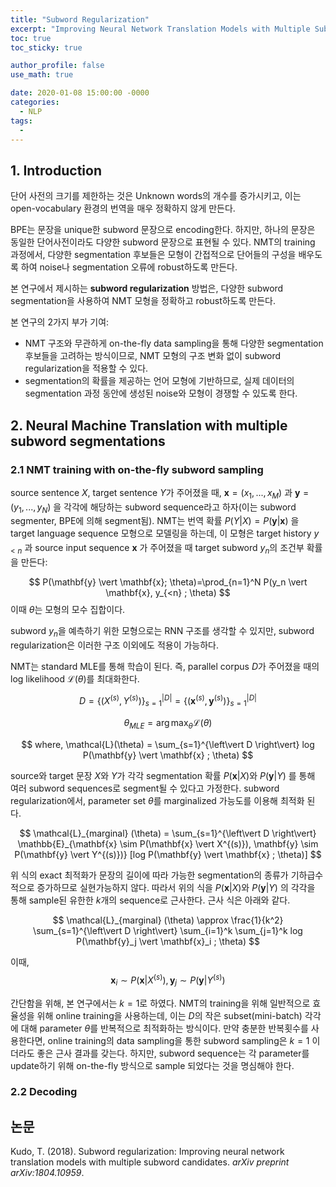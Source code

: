```yaml
---
title: "Subword Regularization"
excerpt: "Improving Neural Network Translation Models with Multiple Subword Candidates"
toc: true
toc_sticky: true

author_profile: false
use_math: true

date: 2020-01-08 15:00:00 -0000
categories: 
  - NLP
tags:
  - 
---
```


## 1. Introduction

단어 사전의 크기를 제한하는 것은 Unknown words의 개수를 증가시키고, 이는 open-vocabulary 환경의 번역을 매우 정확하지 않게 만든다. 

BPE는 문장을 unique한 subword 문장으로 encoding한다. 하지만, 하나의 문장은 동일한 단어사전이라도  다양한 subword 문장으로 표현될 수 있다. NMT의 training 과정에서, 다양한 segmentation 후보들은 모형이 간접적으로 단어들의 구성을 배우도록 하여 noise나 segmentation 오류에 robust하도록 만든다.

본 연구에서 제시하는 **subword regularization** 방법은, 다양한 subword segmentation을 사용하여 NMT 모형을 정확하고 robust하도록 만든다.

본 연구의 2가지 부가 기여:
* NMT 구조와 무관하게 on-the-fly data sampling을 통해 다양한 segmentation 후보들을 고려하는 방식이므로, NMT 모형의 구조 변화 없이 subword regularization을 적용할 수 있다.
* segmentation의 확률을 제공하는 언어 모형에 기반하므로, 실제 데이터의 segmentation 과정 동안에 생성된 noise와 모형이 경쟁할 수 있도록 한다.

## 2. Neural Machine Translation with multiple subword segmentations

### 2.1 NMT training with on-the-fly subword sampling

source sentence $X$, target sentence $Y$가 주어졌을 때, $\mathbf{x}=(x_1, ..., x_M)$ 과 $\mathbf{y}=(y_1, ..., y_N)$ 을 각각에 해당하는 subword sequence라고 하자(이는 subword segmenter, BPE에 의해 segment됨). NMT는 번역 확률 $P(Y \vert X)=P(\mathbf{y} \vert \mathbf{x})$ 을 target language sequence 모형으로 모델링을 하는데, 이 모형은 target history $y_{<n}$ 과 source input sequence $\mathbf{x}$ 가 주어졌을 때 target subword $y_n$의 조건부 확률을 만든다:

$$
P(\mathbf{y} \vert \mathbf{x}; \theta)=\prod_{n=1}^N P(y_n \vert \mathbf{x}, y_{<n} ; \theta)
$$
이때 $\theta$는 모형의 모수 집합이다.

subword $y_n$을 예측하기 위한 모형으로는 RNN 구조를 생각할 수 있지만, subword regularization은 이러한 구조 이외에도 적용이 가능하다.

NMT는 standard MLE를 통해 학습이 된다. 즉, parallel corpus $D$가 주어졌을 때의 log likelihood $\mathcal{L}(\theta)$를 최대화한다.

$$
D = \{ (X^{(s)}, Y^{(s)}) \}_{s=1}^{\left\vert D \right\vert}  = \{ (\mathbf{x}^{(s)}, \mathbf{y}^{(s)}) \}_{s=1}^{\left\vert D \right\vert} 
$$

$$
\theta_{MLE} = \arg \max_{\theta} \mathcal{L}(\theta)
$$

$$
where,  \mathcal{L}(\theta) = \sum_{s=1}^{\left\vert D \right\vert} log P(\mathbf{y} \vert \mathbf{x} ; \theta)
$$

source와 target 문장 $X$와 $Y$가 각각 segmentation 확률 $P(\mathbf{x} \vert X)$와 $P(\mathbf{y} \vert Y)$ 를 통해 여러 subword sequences로 segment될 수 있다고 가정한다. subword regularization에서, parameter set $\theta$를 marginalized 가능도를 이용해 최적화 된다.

$$
\mathcal{L}_{marginal} (\theta) = \sum_{s=1}^{\left\vert D \right\vert} \mathbb{E}_{\mathbf{x} \sim P(\mathbf{x} \vert X^{(s)}), \mathbf{y} \sim P(\mathbf{y} \vert Y^{(s)})} [log P(\mathbf{y} \vert \mathbf{x} ; \theta)]
$$

위 식의 exact 최적화가 문장의 길이에 따라 가능한 segmentation의 종류가 기하급수적으로 증가하므로 실현가능하지 않다. 따라서 위의 식을 $P(\mathbf{x} \vert X)$와 $P(\mathbf{y} \vert Y)$ 의 각각을 통해 sample된 유한한 $k$개의 sequence로 근사한다. 근사 식은 아래와 같다.

$$
\mathcal{L}_{marginal} (\theta) \approx \frac{1}{k^2} \sum_{s=1}^{\left\vert D \right\vert} \sum_{i=1}^k \sum_{j=1}^k log P(\mathbf{y}_j \vert \mathbf{x}_i ; \theta)
$$

이때,
$$
\mathbf{x}_i \sim P(\mathbf{x} \vert X^{(s)}), \mathbf{y}_j \sim P(\mathbf{y} \vert Y^{(s)})
$$

간단함을 위해, 본 연구에서는 $k=1$로 하였다. 
NMT의 training을 위해 일반적으로 효율성을 위해 online training을 사용하는데, 이는 $D$의 작은 subset(mini-batch) 각각에 대해 parameter $\theta$를 반복적으로 최적화하는 방식이다. 만약 충분한 반복횟수를 사용한다면, online training의 data sampling을 통한 subword sampling은 $k=1$ 이더라도 좋은 근사 결과를 갖는다. 하지만, subword sequence는 각 parameter를 update하기 위해 on-the-fly 방식으로 sample 되었다는 것을 명심해야 한다.

### 2.2 Decoding



## 논문 
Kudo, T. (2018). Subword regularization: Improving neural network translation models with multiple subword candidates. _arXiv preprint arXiv:1804.10959_.
<!--stackedit_data:
eyJoaXN0b3J5IjpbOTM4NDIxMTU5LDEyNDIyNTE1NTYsNDQwOD
Q2MjI5LC03ODAzMDgwNTIsMTI5Nzk3ODM2MCw2Njg5MjIzMDgs
LTE1NTE4MjQwODQsLTIwNTA4NTAzMjYsLTIyNzcyODk3NiwtMj
c2NjEwMzU3LDIwOTQyODc1NDhdfQ==
-->